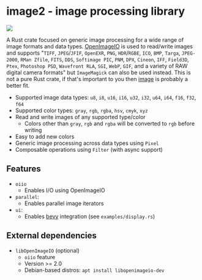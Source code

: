 # image2 - image processing library

<a href="https://crates.io/crates/image2">
    <img src="https://img.shields.io/crates/v/image2.svg">
</a>

A Rust crate focused on generic image processing for a wide range of image formats and data types. [OpenImageIO](https://github.com/OpenImageIO/oiio) is used to read/write images and supports "`TIFF`, `JPEG`/`JFIF`, `OpenEXR`, `PNG`, `HDR`/`RGBE`, `ICO`, `BMP`, `Targa`, `JPEG-2000`, `RMan Zfile`, `FITS`, `DDS`, `Softimage PIC`, `PNM`, `DPX`, `Cineon`, `IFF`, `Field3D`, `Ptex`, `Photoshop PSD`, `Wavefront RLA`, `SGI`, `WebP`, `GIF`, and a variety of RAW digital camera formats"  but `ImageMagick` can also be used instead. This is not a pure Rust crate, if that's important to you then [image](https://github.com/image-rs/image) is probably a better fit.

- Supported image data types: `u8`, `i8`, `u16`, `i16`, `u32`, `i32`, `u64`, `i64`, `f16`, `f32`, `f64`
- Supported color types: `gray`, `rgb`, `rgba`, `hsv`, `cmyk`, `xyz`
- Read and write images of any supported type/color
  * Colors other than `gray`, `rgb` and `rgba` will be converted to `rgb` before writing
- Easy to add new colors
- Generic image processing across data types using `Pixel`
- Composable operations using `Filter` (with async support)

## Features

- `oiio`
  * Enables I/O using OpenImageIO
- `parallel`:
  * Enables parallel image iterators
- `ui`:
  * Enables [bevy](https://github.com/bevyengine/bevy) integration (see `examples/display.rs`)

## External dependencies

- `libOpenImageIO` (optional)
    * `oiio` feature
    * Version >= 2.0
    * Debian-based distros: `apt install libopenimageio-dev`


